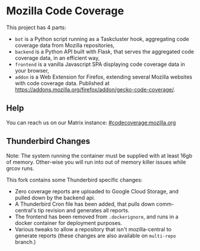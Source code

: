 # Mozilla Code Coverage

This project has 4 parts:

* `bot` is a Python script running as a Taskcluster hook, aggregating code coverage data from Mozilla repositories,
* `backend` is a Python API built with Flask, that serves the aggregated code coverage data, in an efficient way,
* `frontend` is a vanilla Javascript SPA displaying code coverage data in your browser,
* `addon` is a Web Extension for Firefox, extending several Mozilla websites with code coverage data. Published at https://addons.mozilla.org/firefox/addon/gecko-code-coverage/.

## Help

You can reach us on our Matrix instance: [#codecoverage:mozilla.org](https://chat.mozilla.org/#/room/#codecoverage:mozilla.org)

## Thunderbird Changes

Note: The system running the container must be supplied with at least 16gb of memory. Other-wise you will run into out of memory killer issues while grcov runs.

This fork contains some Thunderbird specific changes:

* Zero coverage reports are uploaded to Google Cloud Storage, and pulled down by the backend api.
* A Thunderbird Cron file has been added, that pulls down comm-central's tip revision and generates all reports.
* The frontend has been removed from `.dockerignore`, and runs in a docker container for deployment purposes.
* Various tweaks to allow a repository that isn't mozilla-central to generate reports (these changes are also available on `multi-repo` branch.)
